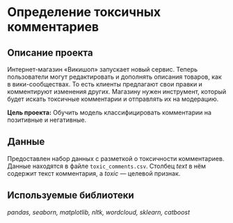 # Определение токсичных комментариев

## Описание проекта
Интернет-магазин «Викишоп» запускает новый сервис. Теперь пользователи могут редактировать и дополнять описания товаров, как в вики-сообществах. То есть клиенты предлагают свои правки и комментируют изменения других. Магазину нужен инструмент, который будет искать токсичные комментарии и отправлять их на модерацию. 

**Цель проекта:** Обучить модель классифицировать комментарии на позитивные и негативные.

## Данные
Предоставлен набор данных с разметкой о токсичности комментариев. Данные находятся в файле `toxic_comments.csv`. Столбец *text* в нём содержит текст комментария, а *toxic* — целевой признак.

## Используемые библиотеки
*pandas, seaborn, matplotlib, nltk, wordcloud, sklearn, catboost*
